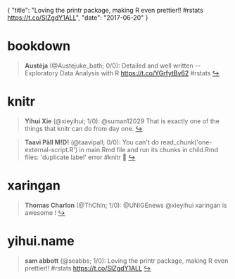 {
  "title": "Loving the printr package, making R even prettier!! #rstats https://t.co/SIZgdY1ALL",
  "date": "2017-06-20"
}

# bookdown

> **Austėja** (@Austejuke_bath; 0/0): Detailed and well written -- Exploratory Data Analysis with R https://t.co/YGrfytBv62 #rstats  [&#8618;](https://twitter.com/xieyihui/status/877068908276088832)

<!-- -->


# knitr

> **Yihui Xie** (@xieyihui; 1/0): @suman12029 That is exactly one of the things that knitr can do from day one.  [&#8618;](https://twitter.com/xieyihui/status/876988425425104896)

<!-- -->


> **Taavi Päll M!D!** (@taavipall; 0/0): You can't do read_chunk('one-external-script.R') in main.Rmd file and run its chunks in child.Rmd files: 'duplicate label' error #knitr 🙁  [&#8618;](https://twitter.com/xieyihui/status/877274414412386308)

<!-- -->


# xaringan

> **Thomas Charlon** (@ThChln; 1/0): @UNIGEnews @xieyihui xaringan is awesome !  [&#8618;](https://twitter.com/xieyihui/status/877242023090282496)

<!-- -->


# yihui.name

> **sam abbott** (@seabbs; 1/0): Loving the printr package, making R even prettier!! #rstats 
https://t.co/SIZgdY1ALL  [&#8618;](https://twitter.com/xieyihui/status/877122643681521666)

<!-- -->


